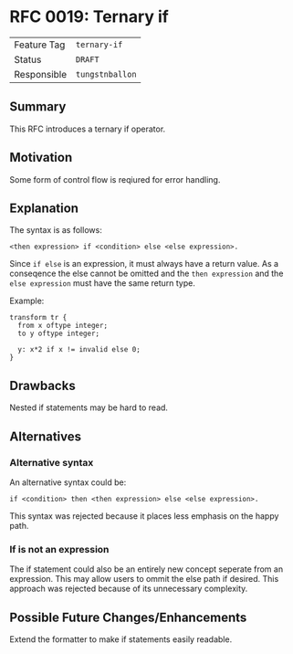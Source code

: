 <!--
SPDX-FileCopyrightText: 2025 Friedrich-Alexander-Universitat Erlangen-Nurnberg

SPDX-License-Identifier: AGPL-3.0-only
-->

# RFC 0019: Ternary if

| | |
|---|---|
| Feature Tag | `ternary-if` |
| Status | `DRAFT` | <!-- Possible values: DRAFT, DISCUSSION, ACCEPTED, REJECTED -->
| Responsible | `tungstnballon` |
<!-- 
  Status Overview:
  - DRAFT: The RFC is not ready for a review and currently under change. Feel free to already ask for feedback on the structure and contents at this stage.
  - DISCUSSION: The RFC is open for discussion. Usually, we open a PR to trigger discussions.
  - ACCEPTED: The RFC was accepted. Create issues to prepare implementation of the RFC.
  - REJECTED: The RFC was rejected. If another revision emerges, switch to status DRAFT.
-->

## Summary

This RFC introduces a ternary if operator.

## Motivation

Some form of control flow is reqiured for error handling.

## Explanation

The syntax is as follows:
```jayvee
<then expression> if <condition> else <else expression>.
```

Since `if else` is an expression, it must always have a return value.
As a conseqence the else cannot be omitted and the `then expression` and the
`else expression` must have the same return type.

Example:
```jayvee
transform tr {
  from x oftype integer;
  to y oftype integer;

  y: x*2 if x != invalid else 0;
}
```

## Drawbacks

Nested if statements may be hard to read.

## Alternatives

### Alternative syntax

An alternative syntax could be:
```jayvee
if <condition> then <then expression> else <else expression>.
```
This syntax was rejected because it places less emphasis on the happy path.

### If is not an expression

The if statement could also be an entirely new concept seperate from an
expression.
This may allow users to ommit the else path if desired.
This approach was rejected because of its unnecessary complexity.

## Possible Future Changes/Enhancements

Extend the formatter to make if statements easily readable.
